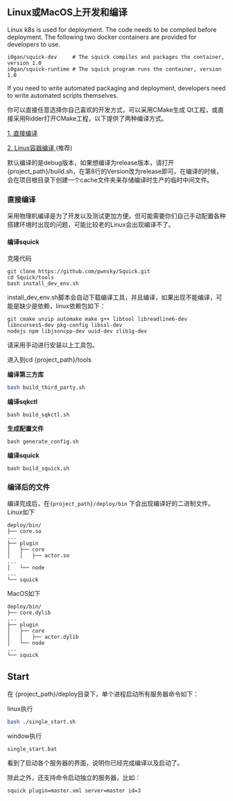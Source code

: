 ## Linux或MacOS上开发和编译

Linux k8s is used for deployment. The code needs to be compiled before deployment. The following two docker containers are provided for developers to use.

```
i0gan/squick-dev     # The squick compiles and packages the container, version 1.0
i0gan/squick-runtime # The squick program runs the container, version 1.0
```

If you need to write automated packaging and deployment, developers need to write automated scripts themselves.


你可以直接任意选择你自己喜欢的开发方式，可以采用CMake生成 Qt工程，或直接采用Ridder打开CMake工程，以下提供了两种编译方式。

[1. 直接编译](Linux直接编译)

[2. Linux容器编译 ](Linux容器编译 ) (推荐)

默认编译的是debug版本，如果想编译为release版本，请打开{project_path}/build.sh，在第8行的Version改为release即可。在编译的时候，会在项目根目录下创建一个cache文件夹来存储编译时生产的临时中间文件。



### 直接编译

采用物理机编译是为了开发以及测试更加方便。但可能需要你们自己手动配置各种搭建环境时出现的问题，可能比较老的Linux会出现编译不了。

#### 编译squick

克隆代码

```
git clone https://github.com/pwnsky/Squick.git
cd Squick/tools
bash install_dev_env.sh
```

install_dev_env.sh脚本会自动下载编译工具，并且编译，如果出现不能编译，可能是缺少是依赖，linux依赖包如下：

```
git cmake unzip automake make g++ libtool libreadline6-dev libncurses5-dev pkg-config libssl-dev
nodejs npm libjsoncpp-dev uuid-dev zlib1g-dev
```

请采用手动进行安装以上工具包。

进入到cd {project_path}/tools

**编译第三方库**

```sh
bash build_third_party.sh
```

**编译sqkctl**

```
bash build_sqkctl.sh
```

**生成配置文件**

```
bash generate_config.sh
```

**编译squick** 

```
bash build_squick.sh
```



### 编译后的文件

编译完成后，在`{project_path}/deploy/bin` 下会出现编译好的二进制文件。Linux如下

```
deploy/bin/
├── core.so
...
├── plugin
│   ├── core
│   │   ├── actor.so
...
│   └── node
...
└── squick
```

MacOS如下
```
deploy/bin/
├── core.dylib
...
├── plugin
│   ├── core
│   │   ├── actor.dylib
│   └── node
...
└── squick

```



## Start

在 {project_path}/deploy目录下，单个进程启动所有服务器命令如下：

linux执行

```bash
bash ./single_start.sh
```

window执行

```
single_start.bat
```

看到了启动各个服务器的界面，说明你已经完成编译以及启动了。

除此之外，还支持命令启动独立的服务器，比如：

```
squick plugin=master.xml server=master id=3
```
